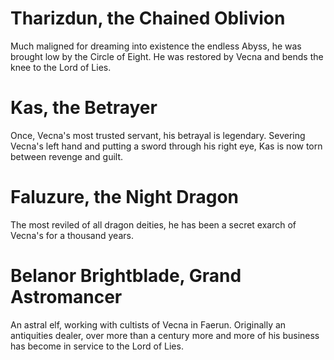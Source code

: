 # Tharizdun, the Chained Oblivion
Much maligned for dreaming into existence the endless Abyss, he was brought low by the Circle of Eight. He was restored by Vecna and bends the knee to the Lord of Lies.
# Kas, the Betrayer
Once, Vecna's most trusted servant, his betrayal is legendary. Severing Vecna's left hand and putting a sword through his right eye, Kas is now torn between revenge and guilt.
# Faluzure, the Night Dragon
The most reviled of all dragon deities, he has been a secret exarch of Vecna's for a thousand years. 
# Belanor Brightblade, Grand Astromancer
An astral elf, working with cultists of Vecna in Faerun. Originally an antiquities dealer, over more than a century more and more of his business has become in service to the Lord of Lies.
